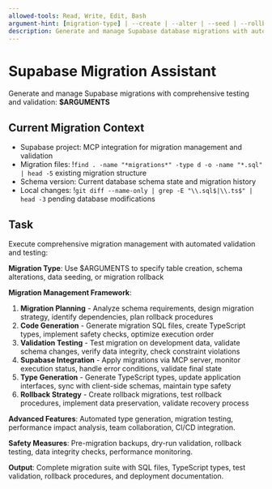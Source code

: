 ```yaml
---
allowed-tools: Read, Write, Edit, Bash
argument-hint: [migration-type] | --create | --alter | --seed | --rollback
description: Generate and manage Supabase database migrations with automated testing and validation
---
```


# Supabase Migration Assistant

Generate and manage Supabase migrations with comprehensive testing and validation: **$ARGUMENTS**

## Current Migration Context

- Supabase project: MCP integration for migration management and validation
- Migration files: !`find . -name "*migrations*" -type d -o -name "*.sql" | head -5` existing migration structure
- Schema version: Current database schema state and migration history
- Local changes: !`git diff --name-only | grep -E "\\.sql$|\\.ts$" | head -3` pending database modifications

## Task

Execute comprehensive migration management with automated validation and testing:

**Migration Type**: Use $ARGUMENTS to specify table creation, schema alterations, data seeding, or migration rollback

**Migration Management Framework**:

1. **Migration Planning** - Analyze schema requirements, design migration strategy, identify dependencies, plan rollback procedures
2. **Code Generation** - Generate migration SQL files, create TypeScript types, implement safety checks, optimize execution order
3. **Validation Testing** - Test migration on development data, validate schema changes, verify data integrity, check constraint violations
4. **Supabase Integration** - Apply migrations via MCP server, monitor execution status, handle error conditions, validate final state
5. **Type Generation** - Generate TypeScript types, update application interfaces, sync with client-side schemas, maintain type safety
6. **Rollback Strategy** - Create rollback migrations, test rollback procedures, implement data preservation, validate recovery process

**Advanced Features**: Automated type generation, migration testing, performance impact analysis, team collaboration, CI/CD integration.

**Safety Measures**: Pre-migration backups, dry-run validation, rollback testing, data integrity checks, performance monitoring.

**Output**: Complete migration suite with SQL files, TypeScript types, test validation, rollback procedures, and deployment documentation.
